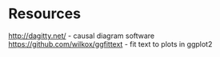 # Resources
http://dagitty.net/ - causal diagram software
https://github.com/wilkox/ggfittext - fit text to plots in ggplot2 
